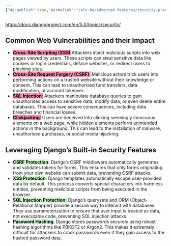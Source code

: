 ```yaml
---
{"dg-publish":true,"permalink":"/alx-be/advanced-features/security-practices-in-django/"}
---
```



https://docs.djangoproject.com/en/5.0/topics/security/

## Common Web Vulnerabilities and their Impact
- **<mark style="background: #FF5582A6;">Cross-Site Scripting (XSS)**:</mark>Attackers inject malicious scripts into web pages viewed by users. These scripts can steal sensitive data like cookies or login credentials, deface websites, or redirect users to phishing sites.
- <mark style="background: #FF5582A6;">**Cross-Site Request Forgery (CSRF)**:</mark> Malicious actors trick users into performing actions on a trusted website without their knowledge or consent. This can lead to unauthorised fund transfers, data modification, or account takeover.
- <mark style="background: #FF5582A6;">**SQL Injection**:</mark> Attackers manipulate database queries to gain unauthorised access to sensitive data, modify data, or even delete entire databases. This can have severe consequences, including data breaches and financial losses.
- <mark style="background: #FF5582A6;">**Clickjacking**:</mark> Users are deceived into clicking seemingly innocuous elements on a web page, while hidden elements perform unintended actions in the background. This can lead to the installation of malware, unauthorised purchases, or social media hijacking.
## Leveraging Django’s Built-in Security Features
- **<mark style="background: #BBFABBA6;">CSRF Protection</mark>**: Django’s CSRF middleware automatically generates and validates tokens for forms. This ensures that only forms originating from your own website can submit data, preventing CSRF attacks.
- **<mark style="background: #BBFABBA6;">XSS Protection</mark>**: Django templates automatically escape user-provided data by default. This process converts special characters into harmless entities, preventing malicious scripts from being executed in the browser.
- **<mark style="background: #BBFABBA6;">SQL Injection Protection:</mark>** Django’s querysets and ORM (Object-Relational Mapper) provide a secure way to interact with databases. They use parameterization to ensure that user input is treated as data, not executable code, preventing SQL injection attacks.
- **<mark style="background: #BBFABBA6;">Password Hashing</mark>**: Django stores passwords securely using robust hashing algorithms like PBKDF2 or Argon2. This makes it extremely difficult for attackers to crack passwords even if they gain access to the hashed password data.